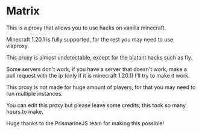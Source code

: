# Matrix
This is a proxy that allows you to use hacks on vanilla minecraft.

Minecraft 1.20.1 is fully supported, for the rest you may need to use viaproxy.

This proxy is almost undetectable, except for the blatant hacks such as fly.

Some servers don't work, if you have a server that doesn't work, make a pull request with the ip (only if it is minecraft 1.20.1) 
I'll try to make it work.

This proxy is not made for huge amount of players, for that you may need to run multiple instances.

You can edit this proxy but please leave some credits, this took so many hours to make.

Huge thanks to the PrismarineJS team for making this possible!